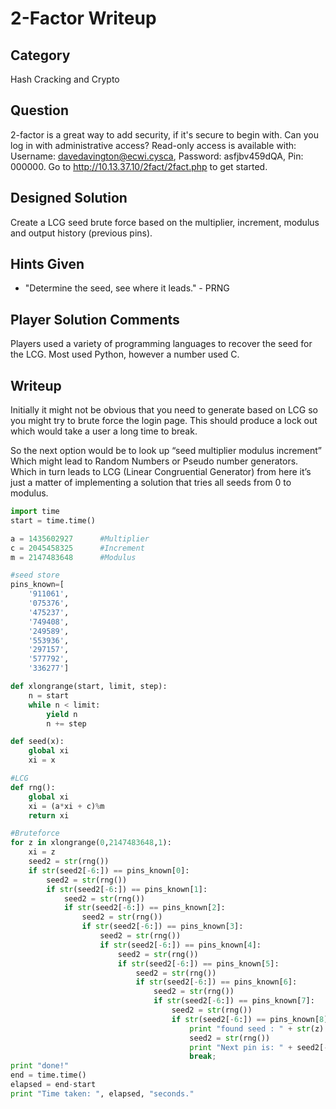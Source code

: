 2-Factor Writeup
===================
## Category
Hash Cracking and Crypto

## Question
2-factor is a great way to add security, if it's secure to begin with. Can you log in with administrative access? Read-only access is available with: Username: davedavington@ecwi.cysca, Password: asfjbv459dQA, Pin: 000000. Go to http://10.13.37.10/2fact/2fact.php to get started.

## Designed Solution
Create a LCG seed brute force based on the multiplier, increment, modulus and output history (previous pins).

## Hints Given
* "Determine the seed, see where it leads." - PRNG

## Player Solution Comments
Players used a variety of programming languages to recover the seed for the LCG. Most used Python, however a number used C.

## Writeup
Initially it might not be obvious that you need to generate based on LCG so you might try to brute force the login page. This should produce a lock out which would take a user a long time to break.

So the next option would be to look up “seed multiplier modulus increment”
Which might lead to Random Numbers or Pseudo number generators.
Which in turn leads to LCG (Linear Congruential Generator)
from here it’s just a matter of implementing a solution that tries all seeds from 0 to modulus.

```python
import time
start = time.time()

a = 1435602927      #Multiplier
c = 2045458325      #Increment
m = 2147483648      #Modulus

#seed store
pins_known=[
    '911061',
    '075376',
    '475237',
    '749408',
    '249589',
    '553936',
    '297157',
    '577792',
    '336277']

def xlongrange(start, limit, step):
    n = start
    while n < limit:
        yield n
        n += step

def seed(x):
    global xi
    xi = x

#LCG
def rng():
    global xi
    xi = (a*xi + c)%m
    return xi

#Bruteforce
for z in xlongrange(0,2147483648,1):
    xi = z
    seed2 = str(rng())
    if str(seed2[-6:]) == pins_known[0]:
        seed2 = str(rng())
        if str(seed2[-6:]) == pins_known[1]:
            seed2 = str(rng())
            if str(seed2[-6:]) == pins_known[2]:
                seed2 = str(rng())
                if str(seed2[-6:]) == pins_known[3]:
                    seed2 = str(rng())
                    if str(seed2[-6:]) == pins_known[4]:
                        seed2 = str(rng())
                        if str(seed2[-6:]) == pins_known[5]:
                            seed2 = str(rng())
                            if str(seed2[-6:]) == pins_known[6]:
                                seed2 = str(rng())
                                if str(seed2[-6:]) == pins_known[7]:
                                    seed2 = str(rng())
                                    if str(seed2[-6:]) == pins_known[8]:
                                        print "found seed : " + str(z)
                                        seed2 = str(rng())
                                        print "Next pin is: " + seed2[-6:]
                                        break;
print "done!"
end = time.time()
elapsed = end-start
print "Time taken: ", elapsed, "seconds."
```

